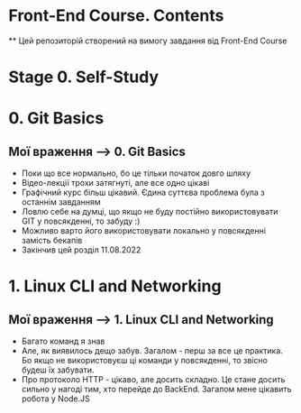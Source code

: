 # Front-End Course. Contents
** Цей репозиторій створений на вимогу завдання від Front-End Course

# Stage 0. Self-Study

# 0. Git Basics

## Мої враження --> 0. Git Basics
* Поки що все нормально, бо це тільки початок довго шляху
* Відео-лекції трохи затягнуті, але все одно цікаві
* Графічний курс більш цікавий. Єдина суттєва проблема була з останнім завданням
* Ловлю себе на думці, що якщо не буду постійно використовувати GIT у повсякденні, то забуду :)
* Можливо варто його використовувати локально у повсякденні замість бекапів
* Закінчив цей розділ 11.08.2022

# 1. Linux CLI and Networking

## Мої враження --> 1. Linux CLI and Networking
* Багато команд я знав
* Але, як виявилось дещо забув. Загалом - перш за все це практика. Бо якщо не використовуєш ці команди у повсякденні, то звісно будеш їх забувати.
* Про протоколо HTTP - цікаво, але досить складно. Це стане досить сильно у нагоді тим, хто перейде до BackEnd. Загалом мене цікавить робота у Node.JS

